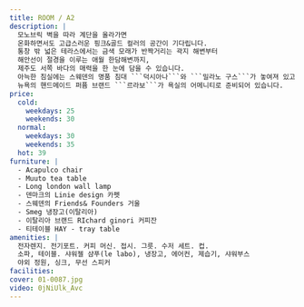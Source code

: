 ```yaml
---
title: ROOM / A2
description: |
  모노브릭 벽을 따라 계단을 올라가면
  온화하면서도 고급스러운 핑크&골드 컬러의 공간이 기다립니다.
  통창 밖 넓은 테라스에서는 금색 모래가 반짝거리는 곽지 해변부터
  해안선이 절경을 이루는 애월 한담해변까지,
  제주도 서쪽 바다의 매력을 한 눈에 담을 수 있습니다.
  아늑한 침실에는 스웨덴의 명품 침대 ```덕시아나```와 ```밀라노 구스```가 놓여져 있고
  뉴욕의 핸드메이드 퍼퓸 브랜드 ```르라보```가 욕실의 어메니티로 준비되어 있습니다.
price:
  cold:
    weekdays: 25
    weekends: 30
  normal:
    weekdays: 30
    weekends: 35
  hot: 39
furniture: |
  - Acapulco chair
  - Muuto tea table
  - Long london wall lamp
  - 덴마크의 Linie design 카펫
  - 스웨덴의 Friends& Founders 거울
  - Smeg 냉장고(이탈리아)
  - 이탈리아 브랜드 RIchard ginori 커피잔
  - 티테이블 HAY - tray table
amenities: |
  전자렌지. 전기포트. 커피 머신. 접시. 그릇. 수저 세트. 컵.
  소파, 테이블. 샤워젤 샴푸(le labo), 냉장고, 에어컨, 제습기, 샤워부스
  야외 정원, 싱크, 무선 스피커
facilities:
cover: 01-0087.jpg
video: 0jNiUlk_Avc
---
```

